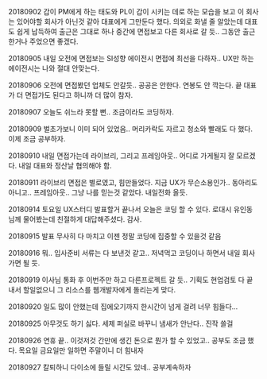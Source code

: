 20180902 갑이 PM에게 하는 태도와 PL이 갑이 시키는 데로 하는 모습을 보고 이 회사는 있어야할 회사가 아닌것 같아 대표에게 그만둔다 했다.
의외로 화낼 줄 알았는데 대표도 쉽게 납득하여 출근은 그대로 하나 중간에 면접보고 다른 회사로 갈 듯.. 그동안 출근한거나 주었으면 좋겠다.

20180905 내일 오전에 면접보는 SI성향 에이전시 면접에 최선을 다하자.. UX만 하는 에이전시는 나와 절대 안맞는다.

20180906 오전에 면접봤던 업체도 안갈듯.. 공공은 안한다. 연봉도 안 깍는다. 끝 대표가 더 면접가도 된다고 하니까 더 많이 참자.

20180907 오늘도 쉬느라 못할 뻔.. 조금이라도 코딩하자.

20180909 벌초가보니 이미 되어 있었음.. 머리카락도 자르고 청소와 빨래도 다 했다. 이제 조금 공부하자.

20180910 내일 면접가는데 라이브리, 그리고 프레임아웃.. 어디로 가게될지 잘 모르겠다. 내일 대표와 정산날 협의해야 함.

20180911 라이브리 면접은 별로였고, 힘만들었다. 지금 UX가 무슨소용인가.. 동아리도 아니고.. 프레임아웃.. 그냥 나를 믿는것 같았다. 내일전화 올듯.

20180914 토요일 UX스터디 발표할거 끝나서 오늘은 코딩 할 수 있다. 로대시 유인동님께 물어봤는데 친절하게 대답해주셨다. 감사.

20180915 발표 무사히 다 마치고 이젠 정말 코딩에 집중할 수 있을것 같음

20180916 뭐.. 입사준비 서류는 다 보낸것 같고.. 저녁먹고 코딩이나 하면서 내일 회사가면 될 듯.

20180919 이사님 통화 후 이번주만 하고 다른프로젝트 갈 듯.. 기획도 현업검토 다 끝내서 할일없으니 그 리소스를 웹개발자에게 돌리는게 맞다.

20180920 일도 많이 안했는데 집에오기까지 한시간이 넘게 걸려 너무 힘들다...

20180925 아무것도 하기 싫다. 세제 퍼실로 바꾸니 냄새가 안난다.. 진작 쓸걸

20180926 연휴 끝.. 이것저것 간만에 생긴 돈으로 뭔가 할 수 있었고.. 공부도 조금 했다. 목요일 금요일만 일하면 주말이니 더 힘내자

20180927 칼퇴하니 다이소에 들릴 시간도 있네.. 공부계속하자


